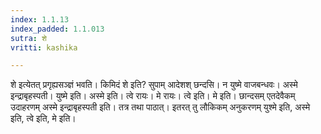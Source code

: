 ```yaml
---
index: 1.1.13
index_padded: 1.1.013
sutra: शे
vritti: kashika

---
```

शे इत्येतत् प्रगृह्यसञ्ज्ञं भवति। किमिदं शे इति? सुपाम् आदेशश् छन्दसि। न युष्मे वाजबन्धवः। अस्मे इन्द्राबृहस्पती। युष्मे इति। अस्मे इति। त्वे रायः। मे रायः। त्वे इति। मे इति। छान्दसम् एतदेवैकम् उदाहरणम् अस्मे इन्द्राबृहस्पती इति। तत्र तथा पाठात्। इतरत् तु लौकिकम् अनुकरणम् युश्मे इति, अस्मे इति, त्वे इति, मे इति।
